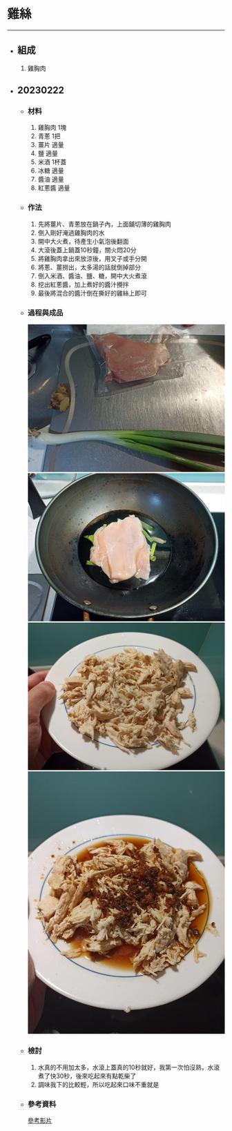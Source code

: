 # 雞絲
---
+ ## 組成
  1. 雞胸肉

+ ## 20230222
  + ### 材料
    1. 雞胸肉 1塊
    2. 青蔥 1把
    3. 薑片 適量
    4. 鹽 適量
    5. 米酒 1杯蓋
    6. 冰糖 適量
    7. 醬油 適量
    8. 紅蔥醬 適量
  
  + ### 作法
    1. 先將薑片、青蔥放在鍋子內，上面鋪切薄的雞胸肉
    2. 倒入剛好淹過雞胸肉的水
    3. 開中大火煮，待產生小氣泡後翻面
    4. 大滾後蓋上鍋蓋10秒鐘，關火悶20分
    5. 將雞胸肉拿出來放涼後，用叉子或手分開
    6. 將蔥、薑撈出，太多湯的話就倒掉部分
    7. 倒入米酒、醬油、鹽、糖，開中大火煮滾
    8. 挖出紅蔥醬，加上煮好的醬汁攪拌
    9. 最後將混合的醬汁倒在撕好的雞絲上即可
  
  + ### 過程與成品
    ![](../../Image/20230222_1.jpg)
    ![](../../Image/20230222_2.jpg)
    ![](../../Image/20230222_3.jpg)
    ![](../../Image/20230222_4.jpg)
  
  + ### 檢討
    1. 水真的不用加太多，水滾上蓋真的10秒就好，我第一次怕沒熟，水滾煮了快30秒，後來吃起來有點乾柴了
    2. 調味我下的比較輕，所以吃起來口味不重就是
  
  + ### 參考資料
    [參考影片](https://youtu.be/aua27hNsO8c)